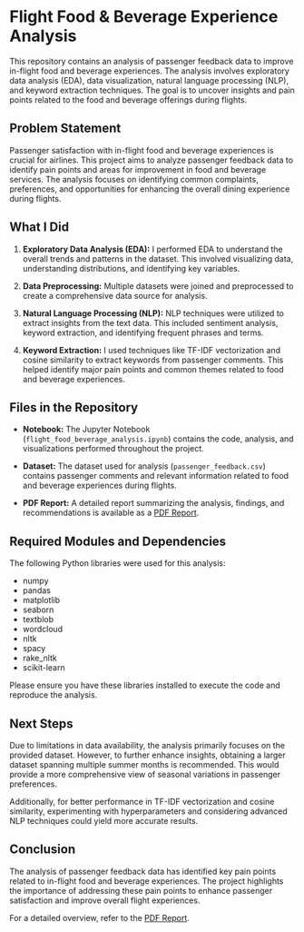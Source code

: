 # Flight Food & Beverage Experience Analysis

This repository contains an analysis of passenger feedback data to improve in-flight food and beverage experiences. The analysis involves exploratory data analysis (EDA), data visualization, natural language processing (NLP), and keyword extraction techniques. The goal is to uncover insights and pain points related to the food and beverage offerings during flights.

## Problem Statement

Passenger satisfaction with in-flight food and beverage experiences is crucial for airlines. This project aims to analyze passenger feedback data to identify pain points and areas for improvement in food and beverage services. The analysis focuses on identifying common complaints, preferences, and opportunities for enhancing the overall dining experience during flights.

## What I Did

1. **Exploratory Data Analysis (EDA):** I performed EDA to understand the overall trends and patterns in the dataset. This involved visualizing data, understanding distributions, and identifying key variables.

2. **Data Preprocessing:** Multiple datasets were joined and preprocessed to create a comprehensive data source for analysis.

3. **Natural Language Processing (NLP):** NLP techniques were utilized to extract insights from the text data. This included sentiment analysis, keyword extraction, and identifying frequent phrases and terms.

4. **Keyword Extraction:** I used techniques like TF-IDF vectorization and cosine similarity to extract keywords from passenger comments. This helped identify major pain points and common themes related to food and beverage experiences.

## Files in the Repository

- **Notebook:** The Jupyter Notebook (`flight_food_beverage_analysis.ipynb`) contains the code, analysis, and visualizations performed throughout the project.

- **Dataset:** The dataset used for analysis (`passenger_feedback.csv`) contains passenger comments and relevant information related to food and beverage experiences during flights.

- **PDF Report:** A detailed report summarizing the analysis, findings, and recommendations is available as a [PDF Report](https://github.com/satymishra/Sky-Hack2/blob/main/SkyHack_Report_pdf.pdf).

## Required Modules and Dependencies

The following Python libraries were used for this analysis:

- numpy
- pandas
- matplotlib
- seaborn
- textblob
- wordcloud
- nltk
- spacy
- rake_nltk
- scikit-learn

Please ensure you have these libraries installed to execute the code and reproduce the analysis.

## Next Steps

Due to limitations in data availability, the analysis primarily focuses on the provided dataset. However, to further enhance insights, obtaining a larger dataset spanning multiple summer months is recommended. This would provide a more comprehensive view of seasonal variations in passenger preferences.

Additionally, for better performance in TF-IDF vectorization and cosine similarity, experimenting with hyperparameters and considering advanced NLP techniques could yield more accurate results.

## Conclusion

The analysis of passenger feedback data has identified key pain points related to in-flight food and beverage experiences. The project highlights the importance of addressing these pain points to enhance passenger satisfaction and improve overall flight experiences.

For a detailed overview, refer to the [PDF Report](https://github.com/satymishra/Sky-Hack2/blob/main/SkyHack_Report_pdf.pdf).
